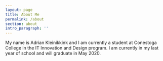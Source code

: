 ```yaml
---
layout: page
title: About Me
permalink: /about
section: about
intro_paragraph: ''
---
```

My name is Adrian Kleinikkink and I am currently a student at Conestoga College in the IT Innovation and Design program. I am currently in my last year of school and will graduate in May 2020.
